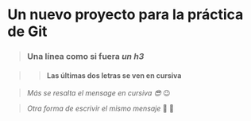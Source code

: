# Un nuevo proyecto para la práctica de Git

>### Una línea como si fuera _un_ _h3_

>>#### Las últimas dos letras se ven en cursiva

> _*Más se resalta el mensage en cursiva 😎*_ 😉

> *Otra  forma de escrivir el mismo mensaje*  🧐   💪